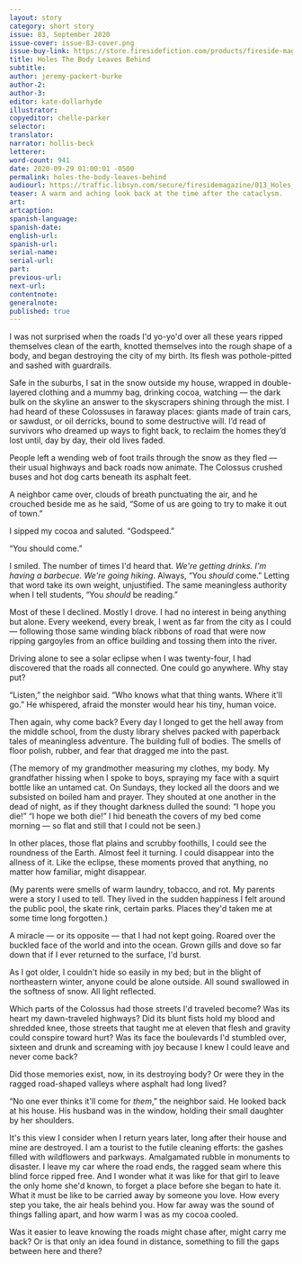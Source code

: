 ```yaml
---
layout: story
category: short story
issue: 83, September 2020
issue-cover: issue-83-cover.png
issue-buy-link: https://store.firesidefiction.com/products/fireside-magazine-issue-83-august-2020
title: Holes The Body Leaves Behind
subtitle:
author: jeremy-packert-burke
author-2:
author-3:
editor: kate-dollarhyde
illustrator:
copyeditor: chelle-parker
selector:
translator:
narrator: hollis-beck
letterer:
word-count: 941
date: 2020-09-29 01:00:01 -0500
permalink: holes-the-body-leaves-behind
audiourl: https://traffic.libsyn.com/secure/firesidemagazine/013_Holes_the_Body_Leaves_Behind.mp3
teaser: A warm and aching look back at the time after the cataclysm.
art:
artcaption:
spanish-language:
spanish-date:
english-url:
spanish-url:
serial-name:
serial-url:
part:
previous-url:
next-url:
contentnote:
generalnote:
published: true
---
```


I was not surprised when the roads I'd yo-yo'd over all these years ripped themselves clean of the earth, knotted themselves into the rough shape of a body, and began destroying the city of my birth. Its flesh was pothole-pitted and sashed with guardrails.

Safe in the suburbs, I sat in the snow outside my house, wrapped in double-layered clothing and a mummy bag, drinking cocoa, watching — the dark bulk on the skyline an answer to the skyscrapers shining through the mist. I had heard of these Colossuses in faraway places: giants made of train cars, or sawdust, or oil derricks, bound to some destructive will. I’d read of survivors who dreamed up ways to fight back, to reclaim the homes they’d lost until, day by day, their old lives faded.

People left a wending web of foot trails through the snow as they fled — their usual highways and back roads now animate. The Colossus crushed buses and hot dog carts beneath its asphalt feet.

A neighbor came over, clouds of breath punctuating the air, and he crouched beside me as he said, “Some of us are going to try to make it out of town.”

I sipped my cocoa and saluted. “Godspeed.”

“You should come.”

I smiled. The number of times I'd heard that. _We're getting drinks. I'm having a barbecue. We're going hiking_. Always, “You _should_ come.” Letting that word take its own weight, unjustified. The same meaningless authority when I tell students, “You _should_ be reading.”

Most of these I declined. Mostly I drove. I had no interest in being anything but alone. Every weekend, every break, I went as far from the city as I could — following those same winding black ribbons of road that were now ripping gargoyles from an office building and tossing them into the river.

Driving alone to see a solar eclipse when I was twenty-four, I had discovered that the roads all connected. One could go anywhere. Why stay put?

“Listen,” the neighbor said. “Who knows what that thing wants. Where it'll go.” He whispered, afraid the monster would hear his tiny, human voice.

Then again, why come back? Every day I longed to get the hell away from the middle school, from the dusty library shelves packed with paperback tales of meaningless adventure. The building full of bodies. The smells of floor polish, rubber, and fear that dragged me into the past.

(The memory of my grandmother measuring my clothes, my body. My grandfather hissing when I spoke to boys, spraying my face with a squirt bottle like an untamed cat. On Sundays, they locked all the doors and we subsisted on boiled ham and prayer. They shouted at one another in the dead of night, as if they thought darkness dulled the sound: “I hope you die!” “I hope we both die!” I hid beneath the covers of my bed come morning — so flat and still that I could not be seen.)

In other places, those flat plains and scrubby foothills, I could see the roundness of the Earth. Almost feel it turning. I could disappear into the allness of it. Like the eclipse, these moments proved that anything, no matter how familiar, might disappear.

(My parents were smells of warm laundry, tobacco, and rot. My parents were a story I used to tell. They lived in the sudden happiness I felt around the public pool, the skate rink, certain parks. Places they'd taken me at some time long forgotten.)

A miracle — or its opposite — that I had not kept going. Roared over the buckled face of the world and into the ocean. Grown gills and dove so far down that if I ever returned to the surface, I'd burst.


As I got older, I couldn't hide so easily in my bed; but in the blight of northeastern winter, anyone could be alone outside. All sound swallowed in the softness of snow. All light reflected.

Which parts of the Colossus had those streets I'd traveled become? Was its heart my dawn-traveled highways? Did its blunt fists hold my blood and shredded knee, those streets that taught me at eleven that flesh and gravity could conspire toward hurt? Was its face the boulevards I'd stumbled over, sixteen and drunk and screaming with joy because I knew I could leave and never come back?

Did those memories exist, now, in its destroying body? Or were they in the ragged road-shaped valleys where asphalt had long lived?

“No one ever thinks it'll come for _them_,” the neighbor said. He looked back at his house. His husband was in the window, holding their small daughter by her shoulders.

It's this view I consider when I return years later, long after their house and mine are destroyed. I am a tourist to the futile cleaning efforts: the gashes filled with wildflowers and parkways. Amalgamated rubble in monuments to disaster. I leave my car where the road ends, the ragged seam where this blind force ripped free. And I wonder what it was like for that girl to leave the only home she'd known, to forget a place before she began to hate it. What it must be like to be carried away by someone you love. How every step you take, the air heals behind you. How far away was the sound of things falling apart, and how warm I was as my cocoa cooled.

Was it easier to leave knowing the roads might chase after, might carry me back? Or is that only an idea found in distance, something to fill the gaps between here and there?
